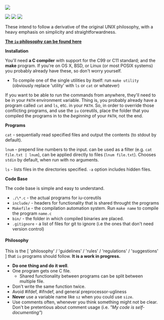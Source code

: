 ![](http://i.imgur.com/WoA2pWw.png)

![](https://img.shields.io/github/issues/joshhartigan/iu-coreutils.svg) ![](https://img.shields.io/badge/license-BSD-yellow.svg) ![](https://img.shields.io/badge/language-C-blue.svg)

These intend to follow a derivative of the original UNIX philosophy, with a
heavy emphasis on simplicity and straightforwardness.

[**The `iu` philosophy can be found here**](#philosophy)

**Installation**

You'll need **a C compiler** with support for the C99 or C11 standard; and the
**make** program. If you're on OS X, BSD, or Linux (or most POSIX systems) you
probably already have these, so don't worry yourself.

* To compile one of the single utilities by itself: run `make utility`
  (obviously replace 'utility' with `ls` or `cat` or whatever)

If you want to be able to run the commands from anywhere, they'll need to be in
your `PATH` environment variable. Thing is, you probably already have a program
called `cat` and `ls`, etc. in your `PATH`. So, in order to override those
conflicting programs, and use the `iu` coreutils, place the folder that you
compiled the programs in to the *beginning* of your `PATH`, not the end.

**Programs**

`cat` - sequentially read specified files and output the contents (to stdout by
default).

`lnum` - prepend line numbers to the input. can be used as a filter (e.g.
`cat file.txt | lnum`), can be applied directly to files (`lnum file.txt`).
Chooses `stdin` by default, when run with no arguments.

`ls` - lists files in the directories specified. `-a` option includes hidden
files.

**Code Base**

The code base is simple and easy to understand.

  * `./\*.c` - the actual programs for iu-coreutils
  * `include/` - headers for functionality that is shared throught the programs
  * `Makefile` - the compilation automation system. Run `make name` to compile
    the program `name.c`
  * `bin/` - the folder in which compiled binaries are placed.
  * `.gitignore` - a list of files for git to ignore (i.e the ones that don't
    need version control)

#### Philosophy

This is the [ 'philosophy' / 'guidelines' / 'rules' / 'regulations' /
'suggestions' ] that `iu` programs should follow. **It is a work in progress.**

* **Do one thing and do it well**.
* One program gets one C file.
  * Shared functionality between programs can be split between multiple file.
* Don't write the same function twice.
* Avoid #ifdef, #ifndef, and general preprocessor-ugliness
* **Never** use a variable name like `sz` when you could use `size`.
* Use comments often, whenever you think something might not be clear. Don't be
  pretentious about comment usage (i.e. *"My code is self-documenting"*)
